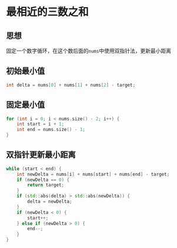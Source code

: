 # 最相近的三数之和

## 思想

固定一个数字循环，在这个数后面的`nums`中使用双指针法，更新最小距离

## 初始最小值

```c++
int delta = nums[0] + nums[1] + nums[2] - target;
```

## 固定最小值

```c++
for (int i = 0; i < nums.size() - 2; i++) {
    int start = i + 1;
    int end = nums.size() - 1;
}
```

## 双指针更新最小距离

```c++
while (start < end) {
    int newDelta = nums[i] + nums[start] + nums[end] - target;
    if (newDelta == 0) {
        return target;
    }
    if (std::abs(delta) > std::abs(newDelta)) {
        delta = newDelta;
    }
    if (newDelta < 0) {
        start++;
    } else if (newDelta > 0) {
        end--;
    }
}
```





